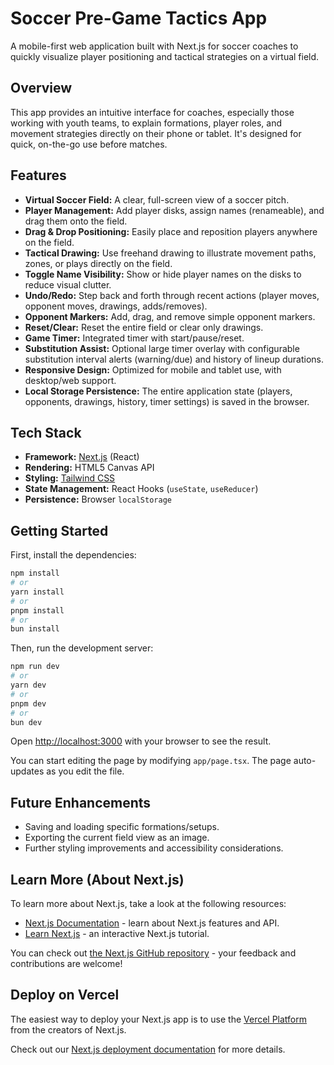 # Soccer Pre-Game Tactics App

A mobile-first web application built with Next.js for soccer coaches to quickly visualize player positioning and tactical strategies on a virtual field.

## Overview

This app provides an intuitive interface for coaches, especially those working with youth teams, to explain formations, player roles, and movement strategies directly on their phone or tablet. It's designed for quick, on-the-go use before matches.

## Features

*   **Virtual Soccer Field:** A clear, full-screen view of a soccer pitch.
*   **Player Management:** Add player disks, assign names (renameable), and drag them onto the field.
*   **Drag & Drop Positioning:** Easily place and reposition players anywhere on the field.
*   **Tactical Drawing:** Use freehand drawing to illustrate movement paths, zones, or plays directly on the field.
*   **Toggle Name Visibility:** Show or hide player names on the disks to reduce visual clutter.
*   **Undo/Redo:** Step back and forth through recent actions (player moves, opponent moves, drawings, adds/removes).
*   **Opponent Markers:** Add, drag, and remove simple opponent markers.
*   **Reset/Clear:** Reset the entire field or clear only drawings.
*   **Game Timer:** Integrated timer with start/pause/reset.
*   **Substitution Assist:** Optional large timer overlay with configurable substitution interval alerts (warning/due) and history of lineup durations.
*   **Responsive Design:** Optimized for mobile and tablet use, with desktop/web support.
*   **Local Storage Persistence:** The entire application state (players, opponents, drawings, history, timer settings) is saved in the browser.

## Tech Stack

*   **Framework:** [Next.js](https://nextjs.org/) (React)
*   **Rendering:** HTML5 Canvas API
*   **Styling:** [Tailwind CSS](https://tailwindcss.com/)
*   **State Management:** React Hooks (`useState`, `useReducer`)
*   **Persistence:** Browser `localStorage`

## Getting Started

First, install the dependencies:

```bash
npm install
# or
yarn install
# or
pnpm install
# or
bun install
```

Then, run the development server:

```bash
npm run dev
# or
yarn dev
# or
pnpm dev
# or
bun dev
```

Open [http://localhost:3000](http://localhost:3000) with your browser to see the result.

You can start editing the page by modifying `app/page.tsx`. The page auto-updates as you edit the file.

## Future Enhancements

*   Saving and loading specific formations/setups.
*   Exporting the current field view as an image.
*   Further styling improvements and accessibility considerations.

## Learn More (About Next.js)

To learn more about Next.js, take a look at the following resources:

*   [Next.js Documentation](https://nextjs.org/docs) - learn about Next.js features and API.
*   [Learn Next.js](https://nextjs.org/learn) - an interactive Next.js tutorial.

You can check out [the Next.js GitHub repository](https://github.com/vercel/next.js) - your feedback and contributions are welcome!

## Deploy on Vercel

The easiest way to deploy your Next.js app is to use the [Vercel Platform](https://vercel.com/new?utm_medium=default-template&filter=next.js&utm_source=create-next-app&utm_campaign=create-next-app-readme) from the creators of Next.js.

Check out our [Next.js deployment documentation](https://nextjs.org/docs/app/building-your-application/deploying) for more details.

